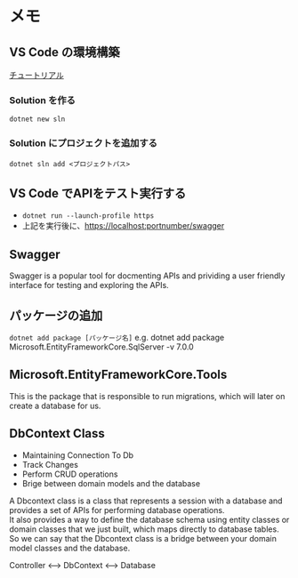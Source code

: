 # メモ

## VS Code の環境構築

[チュートリアル](https://learn.microsoft.com/ja-jp/aspnet/core/tutorials/first-web-api?view=aspnetcore-7.0&tabs=visual-studio-code)

### Solution を作る

`dotnet new sln`

### Solution にプロジェクトを追加する

`dotnet sln add <プロジェクトパス>`

## VS Code でAPIをテスト実行する

- `dotnet run --launch-profile https`
- 上記を実行後に、<https://localhost:portnumber/swagger>

## Swagger

Swagger is a popular tool for docmenting APIs and prividing a user friendly interface for testing and exploring the APIs.

## パッケージの追加

`dotnet add package [パッケージ名]`
e.g. dotnet add package Microsoft.EntityFrameworkCore.SqlServer -v 7.0.0

## Microsoft.EntityFrameworkCore.Tools

This is the package that is responsible to run migrations, which will later on create a database for us.

## DbContext Class

- Maintaining Connection To Db
- Track Changes
- Perform CRUD operations
- Brige between domain models and the database

A Dbcontext class is a class that represents a session with a database and provides a set of APIs for performing database operations.  
It also provides a way to define the database schema using entity classes or domain classes that we just built, which maps directly to database tables.  
So we can say that the Dbcontext class is a bridge between your domain model classes and the database.  

Controller <--> DbContext <--> Database
